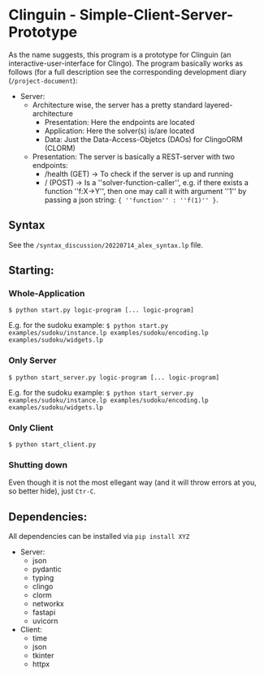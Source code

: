 # Clinguin - Simple-Client-Server-Prototype

As the name suggests, this program is a prototype for Clinguin (an interactive-user-interface for Clingo). The program basically works as follows (for a full description see the corresponding development diary (`/project-document`): 

- Server:
    - Architecture wise, the server has a pretty standard layered-architecture
        - Presentation: Here the endpoints are located 
        - Application: Here the solver(s) is/are located
        - Data: Just the Data-Access-Objetcs (DAOs) for ClingoORM (CLORM)
    - Presentation: The server is basically a REST-server with two endpoints:
        - /health (GET) -> To check if the server is up and running
        - / (POST) -> Is a ''solver-function-caller'', e.g. if there exists a function ''f:X->Y'', then one may call it with argument ''1'' by passing a json string: `{ ''function'' : ''f(1)'' }`.

## Syntax

See the `/syntax_discussion/20220714_alex_syntax.lp` file.

## Starting:

### Whole-Application

`$ python start.py logic-program [... logic-program]`

E.g. for the sudoku example: `$ python start.py examples/sudoku/instance.lp examples/sudoku/encoding.lp examples/sudoku/widgets.lp`

### Only Server

`$ python start_server.py logic-program [... logic-program]`

E.g. for the sudoku example: `$ python start_server.py examples/sudoku/instance.lp examples/sudoku/encoding.lp examples/sudoku/widgets.lp`

### Only Client

`$ python start_client.py`

### Shutting down

Even though it is not the most ellegant way (and it will throw errors at you, so better hide), just `Ctr-C`.

## Dependencies:

All dependencies can be installed via `pip install XYZ` 

- Server:
    - json
    - pydantic
    - typing
    - clingo
    - clorm
    - networkx
    - fastapi
    - uvicorn
- Client:
    - time
    - json
    - tkinter
    - httpx





